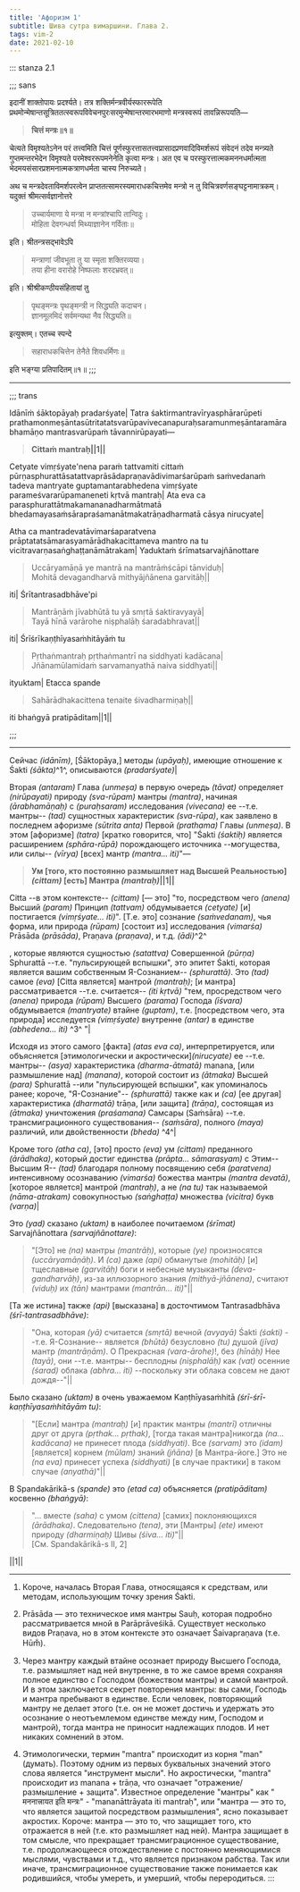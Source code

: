 ```yaml
---
title: 'Афоризм 1'
subtitle: Шива сутра вимаршини. Глава 2.
tags: vim-2
date: 2021-02-10
---
```


::: stanza 2.1

;;; sans

इदानीं शाक्तोपायः प्रदर्श्यते। तत्र शक्तिर्मन्त्रवीर्यस्फाररूपेति प्रथमोन्मेषान्तसूत्रिततत्स्वरूपविवेचनपुरःसरमुन्मेषान्तरमारभमाणो मन्त्रस्वरूपं तावन्निरूपयति—

> **चित्तं मन्त्रः॥१॥**

चेत्यते विमृश्यतेऽनेन परं तत्त्वमिति चित्तं पूर्णस्फुरत्तासतत्त्वप्रासादप्रणवादिविमर्शरूपं संवेदनं तदेव मन्त्र्यते गुप्तमन्तरभेदेन विमृश्यते परमेश्वररूपमनेनेति कृत्वा मन्त्रः। अत एव च परस्फुरत्तात्मकमननधर्मात्मता भेदमयसंसारप्रशमनात्मकत्राणधर्मता चास्य निरुच्यते।

अथ च मन्त्रदेवताविमर्शपरत्वेन प्राप्ततत्सामरस्यमाराधकचित्तमेव मन्त्रो न तु विचित्रवर्णसङ्घट्टनामात्रकम्। यदुक्तं श्रीमत्सर्वज्ञानोत्तरे

> उच्चार्यमाणा ये मन्त्रा न मन्त्रांश्चापि तान्विदुः।  
> मोहिता देवगन्धर्वा मिथ्याज्ञानेन गर्विताः॥

इति। श्रीतन्त्रसद्भावेऽपि

> मन्त्राणां जीवभूता तु या स्मृता शक्तिरव्यया।  
> तया हीना वरारोहे निष्फलाः शरदभ्रवत्॥

इति। श्रीश्रीकण्ठीयसंहितायां तु

> पृथङ्मन्त्रः पृथङ्मन्त्री न सिद्ध्यति कदाचन।  
> ज्ञानमूलमिदं सर्वमन्यथा नैव सिद्ध्यति॥

इत्युक्तम्। एतच्च स्पन्दे

> सहाराधकचित्तेन तेनैते शिवधर्मिणः॥

इति भङ्ग्या प्रतिपादितम्॥१॥
;;; 

---

;;;  trans

Idānīṁ śāktopāyaḥ pradarśyate| Tatra śaktirmantravīryasphārarūpeti prathamonmeṣāntasūtritatatsvarūpavivecanapuraḥsaramunmeṣāntaramārabhamāṇo mantrasvarūpaṁ tāvannirūpayati—

> **Cittaṁ mantraḥ||1||**

Cetyate vimṛśyate'nena paraṁ tattvamiti cittaṁ pūrṇasphurattāsatattvaprāsādapraṇavādivimarśarūpaṁ saṁvedanaṁ tadeva mantryate guptamantarabhedena vimṛśyate parameśvararūpamaneneti kṛtvā mantraḥ| Ata eva ca parasphurattātmakamananadharmātmatā bhedamayasaṁsārapraśamanātmakatrāṇadharmatā cāsya nirucyate|

Atha ca mantradevatāvimarśaparatvena prāptatatsāmarasyamārādhakacittameva mantro na tu vicitravarṇasaṅghaṭṭanāmātrakam| Yaduktaṁ śrīmatsarvajñānottare

> Uccāryamāṇā ye mantrā na mantrāṁścāpi tānviduḥ|  
> Mohitā devagandharvā mithyājñānena garvitāḥ||

iti| Śrītantrasadbhāve'pi

> Mantrāṇāṁ jīvabhūtā tu yā smṛtā śaktiravyayā|  
> Tayā hīnā varārohe niṣphalāḥ śaradabhravat||

iti| Śrīśrīkaṇṭhīyasaṁhitāyāṁ tu

> Pṛthaṅmantraḥ pṛthaṅmantrī na siddhyati kadācana|  
> Jñānamūlamidaṁ sarvamanyathā naiva siddhyati||

ityuktam| Etacca spande

> Sahārādhakacittena tenaite śivadharmiṇaḥ||

iti bhaṅgyā pratipāditam||1||

;;;  

---

Сейчас _(idānīm)_, [Śāktopāya,] методы _(upāyaḥ)_, имеющие отношение к Śakti _(śākta)_^1^, описываются _(pradarśyate)_|

Вторая _(antaram)_ Глава _(unmeṣa)_ в первую очередь _(tāvat)_ определяет _(nirūpayati)_ природу _(sva-rūpam)_ мантры _(mantra)_, начиная _(ārabhamāṇaḥ)_ с _(puraḥsaram)_ исследования _(vivecana)_ ее --т.е. мантры-- _(tad)_ сущностных характеристик _(sva-rūpa)_, как заявлено в последнем афоризме _(sūtrita anta)_ Первой _(prathama)_ Главы _(unmeṣa)_. В этом [афоризме] _(tatra)_ [кратко говорится, что] "Śakti _(śaktiḥ)_ является расширением _(sphāra-rūpā)_ порождающего источника --могущества, или силы-- _(vīrya)_ [всех] мантр _(mantra... iti)_"—

> **Ум [того, кто постоянно размышляет над Высшей Реальностью] _(cittam)_ [есть] Мантра _(mantraḥ)_||1||**

Citta --в этом контексте-- _(cittam)_ [— это] "то, посредством чего _(anena)_ Высший _(param)_ Принцип _(tattvam)_ обдумывается _(cetyate)_ [и] постигается _(vimṛśyate... iti)_". [Т.е. это] сознание _(saṁvedanam)_, чья форма, или природа _(rūpam)_ [состоит из] исследования _(vimarśa)_ Prāsāda _(prāsāda)_, Praṇava _(praṇava)_, и т.д. _(ādi)_^2^

, которые являются сущностью
_(satattva)_ Совершенной _(pūrṇa)_ Sphurattā --т.е. "пульсирующей вспышки", это
эпитет Śakti, которая является вашим собственным Я-Сознанием-- _(sphurattā)_.
Это _(tad)_ самое _(eva)_ [Citta является] мантрой _(mantraḥ)_; [и мантра]
рассматривается --т.е. считается-- _(iti kṛtvā)_ "тем, просредством чего
_(anena)_ природа _(rūpam)_ Высшего _(parama)_ Господа _(īśvara)_ обдумывается
_(mantryate)_ втайне _(guptam)_, т.е. [посредством чего, эта природа]
исследуется _(vimṛśyate)_ внутренне _(antar)_ в единстве _(abhedena... iti)_ ^3^
"|

Исходя из этого самого [факта] _(atas eva ca)_, интерпретируется, или объясняется [этимологически и акростически]_(nirucyate)_ ее --т.е. мантры-- _(asya)_ характеристика _(dharma-ātmatā)_ manana, [или размышление над] _(manana)_, которой состоит из _(ātmaka)_ Высшей _(para)_ Sphurattā --или "пульсирующей вспышки", как упоминалось ранее; короче, "Я-Сознание"-- _(sphurattā)_ также как и _(ca)_ [ее другая] характеристика _(dharmatā)_ trāṇa, [или защита] _(trāṇa)_, состоящая из _(ātmaka)_ уничтожения _(praśamana)_ Самсары (Saṁsāra) --т.е. трансмиграционного существования-- _(saṁsāra)_, полного _(maya)_ различий, или двойственности _(bheda)_ ^4^|

Кроме того _(atha ca)_, [это] просто _(eva)_ ум _(cittam)_ преданного _(ārādhaka)_, который достиг единства _(prāpta... sāmarasyam)_ с Этим--Высшим Я-- _(tad)_ благодаря полному посвящению себя _(paratvena)_ интенсивному осознаванию _(vimarśa)_ божества мантры _(mantra devatā)_, [которое является] мантрой _(mantraḥ)_, а не _(na tu)_ так называемой _(nāma-atrakam)_ совокупностью _(saṅghaṭṭa)_ множества _(vicitra)_ букв _(varṇa)_|

Это _(yad)_ сказано _(uktam)_ в наиболее почитаемом _(śrīmat)_ Sarvajñānottara _(sarvajñānottare)_:

> "[Это] не _(na)_ мантры _(mantrāḥ)_, которые _(ye)_ произносятся _(uccāryamāṇāḥ)_. И _(ca)_ даже _(api)_ обманутые _(mohitāḥ)_ [и] тщеславные _(garvitāḥ)_ боги и небесные музыканты _(deva-gandharvāḥ)_, из-за иллюзорного знания _(mithyā-jñānena)_, считают _(viduḥ)_ их _(tān)_ мантрами _(mantrān... iti)_"||

[Та же истина] также _(api)_ [высказана] в досточтимом Tantrasadbhāva _(śrī-tantrasadbhāve)_:

> "Она, которая _(yā)_ считается _(smṛtā)_ вечной _(avyayā)_ Śakti _(śakti)_ --т.е. Я-Сознание-- является _(bhūtā)_ безусловно _(tu)_ душой _(jīva)_ мантр _(mantrāṇām)_. О Прекрасная _(vara-ārohe)_!, без _(hīnāḥ)_ Нее _(tayā)_, они --т.е. мантры-- бесплодны _(niṣphalāḥ)_ как _(vat)_ осенние _(śarad)_ облака _(abhra... iti)_ --поскольку эти облака совсем не дают дождя--"||

Было сказано _(uktam)_ в очень уважаемом Kaṇṭhīyasaṁhitā _(śrī-śrī-kaṇṭhīyasaṁhitāyām tu)_:

> "[Если] мантра _(mantraḥ)_ [и] практик мантры _(mantrī)_ отличны друг от друга _(pṛthak... pṛthak)_, [тогда такая мантра]никогда _(na... kadācana)_ не принесет плода _(siddhyati)_. Все _(sarvam)_ это _(idam)_ [является] корнем _(mūlam)_ знаний _(jñāna)_ [в Мантра-йоге.] Это не _(na eva)_ принесет успеха _(siddhyati)_ [в случае практики] в таком случае _(anyathā)_"||

В Spandakārikā-s _(spande)_ это _(etad ca)_ объясняется _(pratipāditam)_ косвенно _(bhaṅgyā)_:

> "... вместе _(saha)_ с умом _(cittena)_ [самих] поклоняющихся _(ārādhaka)_. Следовательно _(tena)_, эти [Мантры] _(ete)_ имеют природу _(dharmiṇaḥ)_ Шивы _(śiva... iti)_"||  
> [См. Spandakārikā-s II, 2]

||1||

---

1. Короче, началась Вторая Глава, относящаяся к средствам, или методам, использующим
   точку зрения Śakti.

2. Prāsāda — это техническое имя мантры Sauḥ, которая подробно рассматривается
   мной в Parāprāveśikā. Существует несколько видов Praṇava, но в этом контексте это
   означает Śaivapraṇava (т.е. Hūm̐).

3. Через мантру каждый втайне осознает природу Высшего Господа, т.е. размышляет
   над ней внутренне, в то же самое время сохраняя полное единство с Господом (божеством
   мантры) и самой мантрой. И в этом заключается секрет повторения мантры: вы сами,
   Господь и мантра пребывают в единстве. Если человек, повторяющий мантру не делает
   этого (т.е. он не может достичь и удержать это осознание о неотъемлемом единстве
   между ним, Господом и мантрой), тогда мантра не приносит надлежащих плодов. И нет
   никаких сомнений в этом.

4. Этимологически, термин "mantra" происходит из корня "man" (думать). Поэтому
   одним из первых буквальных значений этого слова является "инструмент мысли". Но акростически,
   "mantra" происходит из manana + trāṇa, что означает "отражение/размышление + защита".
   Известное определение "мантры" как " मननात्त्रायत इति मन्त्रः" - "mananāttrāyata iti mantraḥ", или "мантра — это то, что является защитой посредством размышления", ясно показывает акростих. Короче: мантра — это то, что защищает того, кто отражается в ней (т.е. кто размышляет над ней). Мантра защищает в том смысле, что прекращает трансмиграционное существование, т.е. продолжающееся отождествление с постоянно меняющимися мыслями, чувствами и т.д., что является признаком рабства. Так или иначе, трансмиграционное существование также понимается как родившийся, чтобы умереть, и умерший, чтобы переродиться.
:::